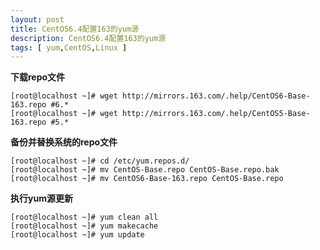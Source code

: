 ```yaml
---
layout: post
title: CentOS6.4配置163的yum源
description: CentOS6.4配置163的yum源
tags: [ yum,CentOS,Linux ]
---
```


**下载repo文件**

	[root@localhost ~]# wget http://mirrors.163.com/.help/CentOS6-Base-163.repo #6.*
	[root@localhost ~]# wget http://mirrors.163.com/.help/CentOS5-Base-163.repo #5.*


**备份并替换系统的repo文件**

```
[root@localhost ~]# cd /etc/yum.repos.d/
[root@localhost ~]# mv CentOS-Base.repo CentOS-Base.repo.bak
[root@localhost ~]# mv CentOS6-Base-163.repo CentOS-Base.repo
```

**执行yum源更新**

```
[root@localhost ~]# yum clean all
[root@localhost ~]# yum makecache
[root@localhost ~]# yum update
```